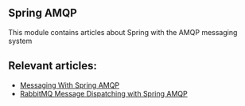 ## Spring AMQP

This module contains articles about Spring with the AMQP messaging system

## Relevant articles:

- [Messaging With Spring AMQP](https://www.baeldung.com/spring-amqp)
- [RabbitMQ Message Dispatching with Spring AMQP](https://www.baeldung.com/rabbitmq-spring-amqp)